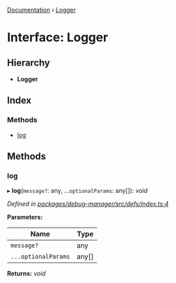 [Documentation](../README.md) › [Logger](logger.md)

# Interface: Logger

## Hierarchy

* **Logger**

## Index

### Methods

* [log](logger.md#log)

## Methods

###  log

▸ **log**(`message?`: any, ...`optionalParams`: any[]): *void*

*Defined in [packages/debug-manager/src/defs/index.ts:4](https://github.com/badbatch/graphql-box/blob/f858dbf/packages/debug-manager/src/defs/index.ts#L4)*

**Parameters:**

Name | Type |
------ | ------ |
`message?` | any |
`...optionalParams` | any[] |

**Returns:** *void*
